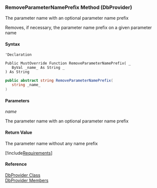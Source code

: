 ﻿### RemoveParameterNamePrefix Method (DbProvider)

The parameter name with an optional parameter name prefix

Removes, if necessary, the parameter name prefix on a given parameter name

#### Syntax

```vbnet
'Declaration

Public MustOverride Function RemoveParameterNamePrefix( _
   ByVal _name_ As String _
) As String
```

```csharp
public abstract string RemoveParameterNamePrefix( 
   string _name_
)
```

#### Parameters

_name_

The parameter name with an optional parameter name prefix

#### Return Value

The parameter name without any name prefix

[!include[Requirements](../partials/requirements.md)]

#### Reference

[DbProvider Class](FChoice.Common~FChoice.Common.Data.DbProvider.md)  
[DbProvider Members](FChoice.Common~FChoice.Common.Data.DbProvider_members.md)